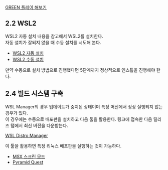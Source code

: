 
[GREEN 플레이 해보기](https://webmsx.org/?ROM=https://github.com/pdpdds/ubox_example/releases/download/v1.0/green.rom)

## 2.2 WSL2
WSL2 자동 설치 내용을 참고해서 WSL2를 설치한다.   
자동 설치가 잘되지 않을 때 수동 설치를 시도해 본다.   

* [WSL2 자동 설치](https://learn.microsoft.com/ko-kr/windows/wsl/install)
* [WSL2 수동 설치](https://docs.microsoft.com/ko-kr/windows/wsl/install-manual)

만약 수동으로 설치 방법으로 진행했다면 5단계까지 정상적으로 인스톨을 진행해야 한다. 

## 2.4 빌드 시스템 구축
WSL Manager의 경우 업데이트가 중지된 상태이며 특정 머신에서 정상 실행되지 않는 경우가 있다.   
이 경우에는 수동으로 배포판을 설치하고 다음 툴을 활용한다.
링크에 접속한 다음 릴리즈 탭에서 최신 버전을 다운받는다.

[WSL Distro Manager](https://github.com/bostrot/wsl2-distro-manager)

이 툴을 활용하면 특정 리눅스 배포판을 실행하는 것이 가능하다.


* [MSX 스크린 모드](https://www.msx.org/wiki/SCREEN)  
* [Pyramid Quest](https://webmsx.org/?ROM=https://github.com/pdpdds/ubox_example/releases/download/v1.0/pyramid.rom)
